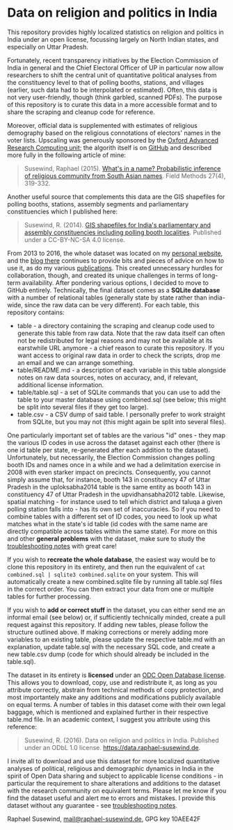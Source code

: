 # Data on religion and politics in India

This repository provides highly localized statistics on religion and politics in India under an open license, focussing largely on North Indian states, and especially on Uttar Pradesh. 

Fortunately, recent transparency initiatives by the Election Commission of India in general and the Chief Electoral Officer of UP in particular now allow researchers to shift the central unit of quantitative political analyses from the constituency level to that of polling booths, stations, and villages (earlier, such data had to be interpolated or estimated). Often, this data is not very user-friendly, though (think garbled, scanned PDFs). The purpose of this repository is to curate this data in a more accessible format and to share the scraping and cleanup code for reference.

Moreover, official data is supplemented with estimates of religious demography based on the religious connotations of electors' names in the voter lists. Upscaling was generously sponsored by the [Oxford Advanced Research Computing unit](http://arc.ox.ac.uk); the algorith itself is on [GitHub](https://github.com/raphael-susewind/name2community/tree/ngram) and described more fully in the following article of mine:

> Susewind, Raphael (2015). [What's in a name? Probabilistic inference of religious community from South Asian names](http://dx.doi.org/10.1177/1525822X14564275). Field Methods 27(4), 319-332. 

Another useful source that complements this data are the GIS shapefiles for polling booths, stations, assembly segments and parliamentary constituencies which I published here:

> Susewind, R. (2014). [GIS shapefiles for India's parliamentary and assembly constituencies including polling booth localities](http://dx.doi.org/10.4119/unibi/2674065). Published under a CC-BY-NC-SA 4.0 license.

From 2013 to 2016, the whole dataset was located on my [personal website](https://www.raphael-susewind.de), and the [blog there](https://www.raphael-susewind.de/blog/category/quantitativemethods) continues to provide bits and pieces of advice on how to use it, as do my various [publications](https://writing.raphael-susewind.de). This created unnecessary hurdles for collaboration, though, and created its unique challenges in terms of long-term availability. After pondering various options, I decided to move to GitHub entirely. Technically, the final dataset comes as a **SQLite database** with a number of relational tables (generally state by state rather than india-wide, since the raw data can be very different). For each table, this repository contains:

* table - a directory containing the scraping and cleanup code used to generate this table from raw data. Note that the raw data itself can often not be redistributed for legal reasons and may not be available at its earstwhile URL anymore - a chief reason to curate this repository. If you want access to original raw data in order to check the scripts, drop me an email and we can arrange something.
* table/README.md - a description of each variable in this table alongside notes on raw data sources, notes on accuracy, and, if relevant, additional license information.
* table/table.sql - a set of SQLite commands that you can use to add the table to your master database using combined.sql (see below; this might be split into several files if they get too large).
* table.csv - a CSV dump of said table. I personally prefer to work straight from SQLite, but you may not (this might again be split into several files).

One particularly important set of tables are the various "id" ones - they map the various ID codes in use across the dataset against each other (there is one id table per state, re-generated after each addition to the dataset). Unfortunately, but necessarily, the Election Commission changes polling booth IDs and names once in a while and we had a delimitation exercise in 2008 with even starker impact on precincts. Consequently, you cannot simply assume that, for instance, booth 143 in constituency 47 of Uttar Pradesh in the uploksabha2014 table is the same entity as booth 143 in constituency 47 of Uttar Pradesh in the upvidhansabha2012 table. Likewise, spatial matching - for instance used to tell which district and taluqa a given polling station falls into - has its own set of inaccuracies. So if you need to combine tables with a different set of ID codes, you need to look up what matches what in the state's id table (id codes with the same name are directly compatible across tables within the same state). For more on this and other **general problems** with the dataset, make sure to study the [troubleshooting notes](https://github.com/raphael-susewind/india-religion-politics/blob/master/TROUBLESHOOTING.md) with great care!

If you wish to **recreate the whole database**, the easiest way would be to clone this repository in its entirety, and then run the equivalent of `cat combined.sql | sqlite3 combined.sqlite` on your system. This will automatically create a new combined.sqlite file by running all table.sql files in the correct order. You can then extract your data from one or multiple tables for further processing. 

If you wish to **add or correct stuff** in the dataset, you can either send me an informal email (see below) or, if sufficiently technically minded, create a pull request against this repository. If adding new tables, please follow the structure outlined above. If making corrections or merely adding more variables to an existing table, please update the respective table.md with an explanation, update table.sql with the necessary SQL code, and create a new table.csv dump (code for which should already be included in the table.sql).

The dataset in its entirety is **licensed** under an [ODC Open Database license](http://www.opendatacommons.org/licenses/odbl/1.0/). This allows you to download, copy, use and redistribute it, as long as you attribute correctly, abstrain from technical methods of copy protection, and most importantely make any additions and modifications publicly available on equal terms. A number of tables in this dataset come with their own legal baggage, which is mentioned and explained further in their respective table.md file. In an academic context, I suggest you attribute using this reference:

> Susewind, R. (2016). Data on religion and politics in India. Published under an ODbL 1.0 license. https://data.raphael-susewind.de.

I invite all to download and use this dataset for more localized quantitative analyses of political, religious and demographic dynamics in India in the spirit of Open Data sharing and subject to applicable license conditions - in particular the requirement to share alterations and additions to the dataset with the research community on equivalent terms. Please let me know if you find the dataset useful and alert me to errors and mistakes. I provide this dataset without any guarantee - see [troubleshooting notes](https://github.com/raphael-susewind/india-religion-politics/blob/master/TROUBLESHOOTING.md).

Raphael Susewind, mail@raphael-susewind.de, GPG key 10AEE42F
